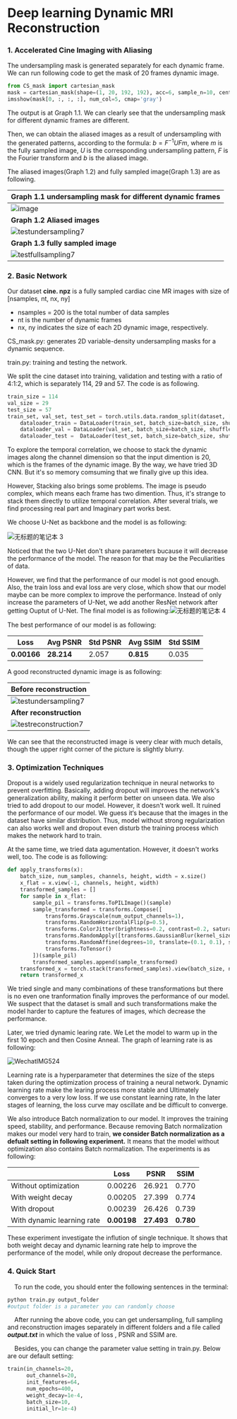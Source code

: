 # Deep learning Dynamic MRI Reconstruction

### 1. Accelerated Cine Imaging with Aliasing

The undersampling mask is generated separately for each dynamic frame. We can run following code to get the mask of 20 frames dynamic image.

```python
from CS_mask import cartesian_mask
mask = cartesian_mask(shape=(1, 20, 192, 192), acc=6, sample_n=10, centred=True)
imsshow(mask[0, :, :, :], num_col=5, cmap='gray')
```

The output is at Graph 1.1. We can clearly see that the undersampling mask for different dynamic frames are different.

Then, we can obtain the aliased images as a result of undersampling with the generated patterns, according to the formula: $b=F^{-1}UFm$, where $m$ is the fully sampled image, $U$ is the corresponding undersampling pattern, $F$ is the Fourier transform and $b$ is the aliased image.

The aliased images(Graph 1.2) and fully sampled image(Graph 1.3) are as following.

| **Graph 1.1 undersampling mask for different dynamic frames**                     |
| --------------------------------------------------------------------------------- |
| ![image](https://cdn.luogu.com.cn/upload/image_hosting/d9163zht.png)              |
| **Graph 1.2 Aliased images**                                                      |
| ![testundersampling7](https://cdn.luogu.com.cn/upload/image_hosting/j7rsdvge.png) |
| **Graph 1.3 fully sampled image**                                                 |
| ![testfullsampling7](https://cdn.luogu.com.cn/upload/image_hosting/92uhwwav.png)  |

### 2. Basic Network

Our dataset **cine. npz** is a fully sampled cardiac cine MR images with size of [nsamples, nt, nx, ny]
- nsamples = 200 is the total number of data samples
- nt is the number of dynamic frames
- nx, ny indicates the size of each 2D dynamic image, respectively.

CS_mask.py: generates 2D variable-density undersampling masks for a
dynamic sequence.

train.py: training and testing the network.

We split the cine dataset into training, validation and testing with a ratio of 4:1:2, which is separately 114, 29 and 57. The code is as following.

```python
train_size = 114
val_size = 29
test_size = 57
train_set, val_set, test_set = torch.utils.data.random_split(dataset, [train_size, val_size, test_size])
    dataloader_train = DataLoader(train_set, batch_size=batch_size, shuffle=True)
    dataloader_val = DataLoader(val_set, batch_size=batch_size, shuffle=True)
    dataloader_test =  DataLoader(test_set, batch_size=batch_size, shuffle=True)
```

To explore the temporal correlation, we choose to stack the dynamic images along the channel dimension so that the input dimention is 20, which is the frames of the dynamic image. By the way, we have tried 3D CNN. But it's so memory comsuming that we finally give up this idea.

However, Stacking also brings some problems. The image is pseudo complex, which means each frame has two dimention. Thus, it's strange to stack them directly to utilize temporal correlation. After several trials, we find processing real part and Imaginary part works best.

We choose U-Net as backbone and the model is as following:

![无标题的笔记本 3](https://cdn.luogu.com.cn/upload/image_hosting/g8b899wj.png)

Noticed that the two U-Net don't share parameters bucause it will decrease the performance of the model. The reason for that may be the Peculiarities of data.

However, we find that the performance of our model is not good enough. Also, the train loss and eval loss are very close, which show that our model maybe can be more complex to improve the performance. Instead of only increase the parameters of U-Net, we add another ResNet network after getting Ouptut of U-Net. The final model is as following:![无标题的笔记本 4](https://cdn.luogu.com.cn/upload/image_hosting/vqnxwo79.png)

The best performance of our model is as following:

| Loss        | Avg PSNR   | Std PSNR | Avg SSIM  | Std SSIM |
| ----------- | ---------- | -------- | --------- | -------- |
| **0.00166** | **28.214** | 2.057    | **0.815** | 0.035    |

A good reconstructed dynamic image is as following:

| **Before reconstruction**                                                          |
| ---------------------------------------------------------------------------------- |
| ![testundersampling7](https://cdn.luogu.com.cn/upload/image_hosting/j7rsdvge.png)  |
| **After reconstruction**                                                           |
| ![testreconstruction7](https://cdn.luogu.com.cn/upload/image_hosting/3rrds8rh.png) |

We can see that the reconstructed image is veery clear with much details, though the upper right corner of the picture is slightly blurry.

### 3. Optimization Techniques

Dropout is a widely used regularization technique in neural networks to prevent overfitting. Basically, adding dropout will improves the network's generalization ability, making it perform better on unseen data. We also tried to add dropout to our model. However, it doesn't work well. It ruined the performance of our model. We guess it‘s because that the images in the dataset have similar distribution. Thus, model without strong regularization can also works well and dropout even disturb the training process which makes the network hard to train.

At the same time, we tried data agumentation. However, it doesn't works well, too. The code is as following:

```python
def apply_transforms(x):
    batch_size, num_samples, channels, height, width = x.size()
    x_flat = x.view(-1, channels, height, width)
    transformed_samples = []
    for sample in x_flat:
        sample_pil = transforms.ToPILImage()(sample)
        sample_transformed = transforms.Compose([
            transforms.Grayscale(num_output_channels=1),
            transforms.RandomHorizontalFlip(p=0.5),
            transforms.ColorJitter(brightness=0.2, contrast=0.2, saturation=0.2, hue=0.1),
            transforms.RandomApply([transforms.GaussianBlur(kernel_size=5, sigma=(0.1, 2.0))], p=0.5),
            transforms.RandomAffine(degrees=10, translate=(0.1, 0.1), scale=(0.9, 1.1), shear=5),
            transforms.ToTensor()
        ])(sample_pil)
        transformed_samples.append(sample_transformed)
    transformed_x = torch.stack(transformed_samples).view(batch_size, num_samples, channels, height, width)
    return transformed_x
```

We tried single and many combinations of these transformations but there is no even one tranformation finally improves the performance of our model. We suspect that the dataset is small and such transformations make the model harder to capture the features of images, which decrease the performance.

Later, we tried dynamic learing rate. We Let the model to warm up in the first 10 epoch and then Cosine Anneal. The graph of learning rate is as following:

![WechatIMG524](https://cdn.luogu.com.cn/upload/image_hosting/sbdwro2g.png)

Learning rate is a hyperparameter that determines the size of the steps taken during the optimization process of training a neural network. Dynamic learning rate make the learing process more stable and Ultimately converges to a very low loss. If we use constant learning rate, In the later stages of learning, the loss curve may oscillate and be difficult to converge.

We also introduce Batch normalization to our model. It improves the training speed, stability, and performance. Because removing Batch normalization makes our model very hard to train, **we consider Batch normalization as a defualt setting in following experiment.** It means that the model without optimization also contains Batch normalization. The experiments is as following:

|                            | Loss        | PSNR       | SSIM      |
| -------------------------- | ----------- | ---------- | --------- |
| Without optimization       | 0.00226     | 26.921     | 0.770     |
| With weight decay          | 0.00205     | 27.399     | 0.774     |
| With dropout               | 0.00239     | 26.426     | 0.739     |
| With dynamic learning rate | **0.00198** | **27.493** | **0.780** |

These experiment investigate the inflution of single technique. It shows that both weight decay and dynamic learning rate help to improve the performance of the model, while only dropout decrease the performance.

### 4. Quick Start

    To run the code, you should enter the following sentences in the terminal:

```python
python train.py output_folder
#output folder is a parameter you can randomly choose
```

    After running the above code, you can get undersampling, full sampling and reconstruction images separately in different folders and a file called ***output.txt*** in which the value of loss , PSNR and SSIM are.

    Besides, you can change the parameter value setting in train.py. Below are our default setting:

```python
train(in_channels=20,
      out_channels=20,
      init_features=64,
      num_epochs=400,
      weight_decay=1e-4,
      batch_size=10,
      initial_lr=1e-4)
```
